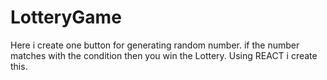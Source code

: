 # LotteryGame
Here i create one button for generating random number. if the number matches with the condition then you win the Lottery. Using REACT i create this.
